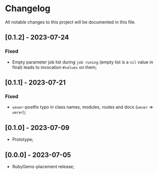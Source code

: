 # Changelog
All notable changes to this project will be documented in this file.

## [0.1.2] - 2023-07-24
### Fixed
- Empty parameter job list during `job runing` (empty list is a `nil` value in final) leads to invocation `#values` on them;

## [0.1.1] - 2023-07-21
### Fixed
- `ueuer`-postfix typo in class names, modules, routes and docs (`ueuer` => `uerer`);

## [0.1.0] - 2023-07-09

- Prototype;

## [0.0.0] - 2023-07-05

- RubyGems-placement release;

